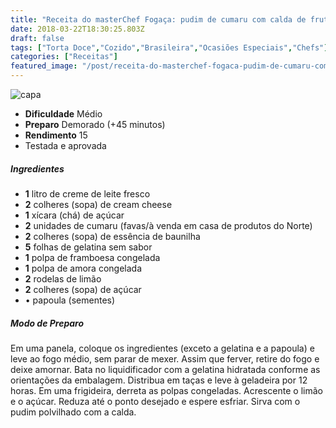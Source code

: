 ```yaml
---
title: "Receita do masterChef Fogaça: pudim de cumaru com calda de frutas vermelhas"
date: 2018-03-22T18:30:25.803Z
draft: false
tags: ["Torta Doce","Cozido","Brasileira","Ocasiões Especiais","Chefs"]
categories: ["Receitas"]
featured_image: "/post/receita-do-masterchef-fogaca-pudim-de-cumaru-com-calda-de-frutas-vermelhas.616bf72d.jpg"
---
```


![capa](/post/receita-do-masterchef-fogaca-pudim-de-cumaru-com-calda-de-frutas-vermelhas.616bf72d.jpg)

*   **Dificuldade** Médio
*   **Preparo** Demorado (+45 minutos)
*   **Rendimento** 15
*   Testada e aprovada
    

##### Ingredientes

*   **1** litro de creme de leite fresco
*   **2** colheres (sopa) de cream cheese
*   **1** xícara (chá) de açúcar
*   **2** unidades de cumaru (favas/à venda em casa de produtos do Norte)
*   **2** colheres (sopa) de essência de baunilha
*   **5** folhas de gelatina sem sabor
*   **1** polpa de framboesa congelada
*   **1** polpa de amora congelada
*   **2** rodelas de limão
*   **2** colheres (sopa) de açúcar
*   • papoula (sementes)

##### Modo de Preparo

Em uma panela, coloque os ingredientes (exceto a gelatina e a papoula) e leve ao fogo médio, sem parar de mexer. Assim que ferver, retire do fogo e deixe amornar. Bata no liquidificador com a gelatina hidratada conforme as orientações da embalagem. Distribua em taças e leve à geladeira por 12 horas. Em uma frigideira, derreta as polpas congeladas. Acrescente o limão e o açúcar. Reduza até o ponto desejado e espere esfriar. Sirva com o pudim polvilhado com a calda.
